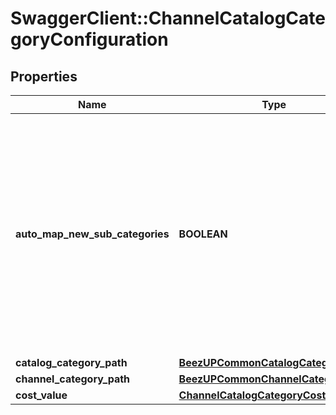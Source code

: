 # SwaggerClient::ChannelCatalogCategoryConfiguration

## Properties
Name | Type | Description | Notes
------------ | ------------- | ------------- | -------------
**auto_map_new_sub_categories** | **BOOLEAN** | Great feature! In case of mapping to parent catalog category, you can ask to automatically map new sub catalog category in the next importation to this channel category path. | 
**catalog_category_path** | [**BeezUPCommonCatalogCategoryPath**](BeezUPCommonCatalogCategoryPath.md) |  | 
**channel_category_path** | [**BeezUPCommonChannelCategoryPath**](BeezUPCommonChannelCategoryPath.md) |  | [optional] 
**cost_value** | [**ChannelCatalogCategoryCostValue**](ChannelCatalogCategoryCostValue.md) |  | [optional] 


